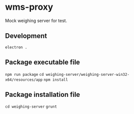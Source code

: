 # wms-proxy

Mock weighing server for test.

## Development

`electron .`

## Package executable file

`npm run package`
`cd weighing-server/weighing-server-win32-x64/resources/app`
`npm install`

## Package installation file

`cd weighing-server`
`grunt`
